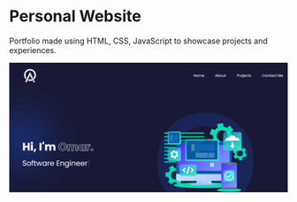 # Personal Website

Portfolio made using HTML, CSS, JavaScript to showcase projects and experiences.


![alt text](image-1.png)